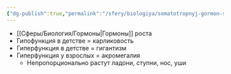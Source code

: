 ```yaml
---
{"dg-publish":true,"permalink":"/sfery/biologiya/somatotropnyj-gormon-stg/","tags":["Анатомия"]}
---
```


- [[Сферы/Биология/Гормоны\|Гормоны]] роста
- Гипофункция в детстве = карликовость
- Гиперфункция в детстве = гигантизм
- Гиперфункция у взрослых = акромегалия
	- Непропорционально растут ладони, ступни, нос, уши